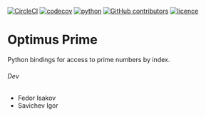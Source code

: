 [![CircleCI](https://circleci.com/gh/FrodoTheTrue/crypto-lab.svg?style=svg)](https://circleci.com/gh/FrodoTheTrue/crypto-lab)
[![codecov](https://codecov.io/gh/FrodoTheTrue/crypto-lab/branch/master/graph/badge.svg)](https://codecov.io/gh/FrodoTheTrue/crypto-lab)
[![python](https://img.shields.io/badge/python-3-blue.svg)](https://www.python.org)
[![GitHub contributors](https://img.shields.io/badge/contributors-2-blue.svg)](https://github.com/FrodoTheTrue/crypto-lab/graphs/contributors)
[![licence](https://img.shields.io/badge/license-ISC-blue.svg)](https://en.wikipedia.org/wiki/ISC_license)

# Optimus Prime
Python bindings for access to prime numbers by index.

###### Dev
- Fedor Isakov
- Savichev Igor
